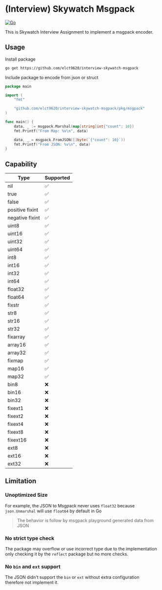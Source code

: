 (Interview) Skywatch Msgpack
===

[![Go](https://github.com/elct9620/interview-skywatch-msgpack/actions/workflows/go.yml/badge.svg)](https://github.com/elct9620/interview-skywatch-msgpack/actions/workflows/go.yml)

This is Skywatch Interview Assignment to implement a msgpack encoder.

## Usage

Install package

```bash
go get https://github.com/elct9620/interview-skywatch-msgpack
```

Include package to encode from json or struct

```go
package main

import (
	"fmt"

	"github.com/elct9620/interview-skywatch-msgpack/pkg/msgpack"
)

func main() {
	data, _ := msgpack.Marshal(map[string]int{"count": 10})
	fmt.Printf("From Map: %v\n", data)

	data, _ = msgpack.FromJSON([]byte(`{"count": 10}`))
	fmt.Printf("From JSON: %v\n", data)
}
```

## Capability

| Type            | Supported |
|-----------------|-----------|
| nil             | ✅
| true            | ✅
| false           | ✅
| positive fixint | ✅
| negative fixint | ✅
| uint8           | ✅
| uint16          | ✅
| uint32          | ✅
| uint64          | ✅
| int8            | ✅
| int16           | ✅
| int32           | ✅
| int64           | ✅
| float32         | ✅
| float64         | ✅
| fixstr          | ✅
| str8            | ✅
| str16           | ✅
| str32           | ✅
| fixarray        | ✅
| array16         | ✅
| array32         | ✅
| fixmap          | ✅
| map16           | ✅
| map32           | ✅
| bin8            | ❌
| bin16           | ❌
| bin32           | ❌
| fixext1         | ❌
| fixext2         | ❌
| fixext4         | ❌
| fixext8         | ❌
| fixext16        | ❌
| ext8            | ❌
| ext16           | ❌
| ext32           | ❌

## Limitation

### Unoptimized Size

For example, the JSON to Msgpack never uses `float32` because `json.Unmarshal` will use `float64` by default in Go

> The behavior is follow by msgpack playground generated data from JSON

### No strict type check

The package may overflow or use incorrect type due to the implementation only checking it by the `reflect` package but no more checks.

### No `bin` and `ext` support

The JSON didn't support the `bin` or `ext` without extra configuration therefore not implement it.
